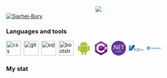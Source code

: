 <div id="header" align="center">
  <img src="https://media.giphy.com/media/M9gbBd9nbDrOTu1Mqx/giphy.gif" width="100"/>
</div>
<a align="center" href='https://postimg.cc/xqwbCHRW' target='_blank'><img src='https://i.postimg.cc/xqwbCHRW/Siarhei-Bury.png' border='0' alt='Siarhei-Bury'/></a>

### Languages and tools

<img src="https://cdn.jsdelivr.net/gh/devicons/devicon/icons/css3/css3-original.svg" title="css" width="40" height="40"/>&nbsp;
<img src="https://cdn.jsdelivr.net/gh/devicons/devicon/icons/git/git-plain.svg" title="git" width="40" height="40"/>&nbsp;
<img src="https://cdn.jsdelivr.net/gh/devicons/devicon/icons/postgresql/postgresql-original.svg" title="sql" width="40" height="40"/>&nbsp;
<img src="https://cdn.jsdelivr.net/gh/devicons/devicon/icons/bootstrap/bootstrap-plain.svg" title="bootstrap" width="40" height="40"/>&nbsp;
<img src="https://github.com/devicons/devicon/blob/master/icons/android/android-original.svg" title="npm" width="40" height="40"/>&nbsp;
<img src="https://github.com/devicons/devicon/blob/master/icons/csharp/csharp-original.svg" title="npm" width="40" height="40"/>&nbsp;
<img src="https://github.com/devicons/devicon/blob/master/icons/dotnetcore/dotnetcore-original.svg" title="npm" width="40" height="40"/>&nbsp;
<img src="https://github.com/devicons/devicon/blob/master/icons/sqlite/sqlite-original-wordmark.svg" title="npm" width="40" height="40"/>&nbsp;
<img src="https://github.com/devicons/devicon/blob/master/icons/xamarin/xamarin-original-wordmark.svg" title="npm" width="40" height="40"/>&nbsp;




### My stat

<div id="stat" align="center">
    <img src="https://github-profile-summary-cards.vercel.app/api/cards/profile-details?username=tutneshta&theme=github_dark" alt=""/>
    <img src="https://github-profile-summary-cards.vercel.app/api/cards/most-commit-language?username=tutneshta&theme=github_dark" alt=""/>
     <img src="https://github-profile-summary-cards.vercel.app/api/cards/stats?username=tutneshta&theme=github_dark" alt=""/>
</div>
